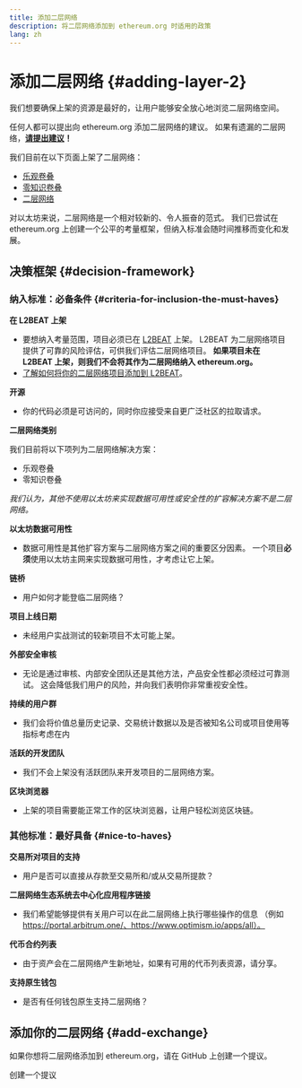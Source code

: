 ```yaml
---
title: 添加二层网络
description: 将二层网络添加到 ethereum.org 时适用的政策
lang: zh
---
```


# 添加二层网络 \{#adding-layer-2}

我们想要确保上架的资源是最好的，让用户能够安全放心地浏览二层网络空间。

任何人都可以提出向 ethereum.org 添加二层网络的建议。 如果有遗漏的二层网络，**[请提出建议](https://github.com/ethereum/ethereum-org-website/issues/new?&template=suggest_layer2.md)！**

我们目前在以下页面上架了二层网络：

- [乐观卷叠](/developers/docs/scaling/optimistic-rollups/)
- [零知识卷叠](/developers/docs/scaling/zk-rollups/)
- [二层网络](/layer-2/)

对以太坊来说，二层网络是一个相对较新的、令人振奋的范式。 我们已尝试在 ethereum.org 上创建一个公平的考量框架，但纳入标准会随时间推移而变化和发展。

## 决策框架 \{#decision-framework}

### 纳入标准：必备条件 \{#criteria-for-inclusion-the-must-haves}

**在 L2BEAT 上架**

- 要想纳入考量范围，项目必须已在 [L2BEAT](https://l2beat.com) 上架。 L2BEAT 为二层网络项目提供了可靠的风险评估，可供我们评估二层网络项目。 **如果项目未在 L2BEAT 上架，则我们不会将其作为二层网络纳入 ethereum.org。**
- [了解如何将你的二层网络项目添加到 L2BEAT](https://github.com/l2beat/l2beat/blob/master/CONTRIBUTING.md)。

**开源**

- 你的代码必须是可访问的，同时你应接受来自更广泛社区的拉取请求。

**二层网络类别**

我们目前将以下项列为二层网络解决方案：

- 乐观卷叠
- 零知识卷叠

_我们认为，其他不使用以太坊来实现数据可用性或安全性的扩容解决方案不是二层网络。_

**以太坊数据可用性**

- 数据可用性是其他扩容方案与二层网络方案之间的重要区分因素。 一个项目**必须**使用以太坊主网来实现数据可用性，才考虑让它上架。

**链桥**

- 用户如何才能登临二层网络？

**项目上线日期**

- 未经用户实战测试的较新项目不太可能上架。

**外部安全审核**

- 无论是通过审核、内部安全团队还是其他方法，产品安全性都必须经过可靠测试。 这会降低我们用户的风险，并向我们表明你非常重视安全性。

**持续的用户群**

- 我们会将价值总量历史记录、交易统计数据以及是否被知名公司或项目使用等指标考虑在内

**活跃的开发团队**

- 我们不会上架没有活跃团队来开发项目的二层网络方案。

**区块浏览器**

- 上架的项目需要能正常工作的区块浏览器，让用户轻松浏览区块链。

### 其他标准：最好具备 \{#nice-to-haves}

**交易所对项目的支持**

- 用户是否可以直接从存款至交易所和/或从交易所提款？

**二层网络生态系统去中心化应用程序链接**

- 我们希望能够提供有关用户可以在此二层网络上执行哪些操作的信息 （例如 https://portal.arbitrum.one/、https://www.optimism.io/apps/all）。

**代币合约列表**

- 由于资产会在二层网络产生新地址，如果有可用的代币列表资源，请分享。

**支持原生钱包**

- 是否有任何钱包原生支持二层网络？

## 添加你的二层网络 \{#add-exchange}

如果你想将二层网络添加到 ethereum.org，请在 GitHub 上创建一个提议。

<ButtonLink to="https://github.com/ethereum/ethereum-org-website/issues/new?&template=suggest_layer2.md">
  创建一个提议
</ButtonLink>
